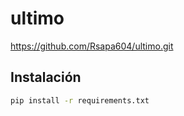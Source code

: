 # ultimo
https://github.com/Rsapa604/ultimo.git

## Instalación

```bash
pip install -r requirements.txt

